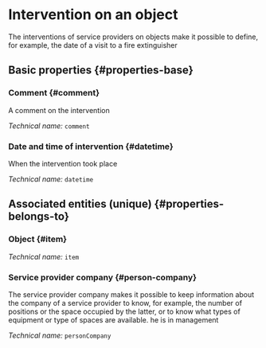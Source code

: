 # Intervention on an object
<!--- THIS FILE IS GENERATED PLEASE DO NOT EDIT IT DIRECTLY --->

The interventions of service providers on objects make it possible to define, for example, the date of a visit to a fire extinguisher

## Basic properties {#properties-base}

### Comment {#comment}

A comment on the intervention

*Technical name:* ```comment```

### Date and time of intervention {#datetime}

When the intervention took place

*Technical name:* ```datetime```


## Associated entities (unique) {#properties-belongs-to}

### Object {#item}



*Technical name:* ```item```

### Service provider company {#person-company}

The service provider company makes it possible to keep information about the company of a service provider to know, for example, the number of positions or the space occupied by the latter, or to know what types of equipment or type of spaces are available. he is in management

*Technical name:* ```personCompany```





